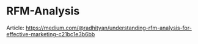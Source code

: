 # RFM-Analysis


Article: https://medium.com/@radhityan/understanding-rfm-analysis-for-effective-marketing-c21bc1e3b6bb
